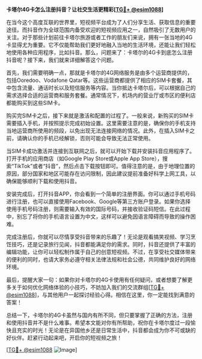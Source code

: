 **卡塔尔4G卡怎么注册抖音？让社交生活更精彩[[TG💪+ @esim1088](https://t.me/s/esim1088)]**

在当今这个高度互联的世界里，短视频平台成为了人们分享生活、获取信息的重要途径。而抖音作为全球范围内备受欢迎的短视频应用之一，自然吸引了无数用户的关注。对于那些计划前往卡塔尔旅游或者工作的朋友们来说，拥有一张当地的4G卡显得尤为重要。它不仅能帮助我们更好地融入当地的生活环境，还能让我们轻松地使用各种应用程序，比如抖音。那么，问题来了：卡塔尔的4G卡到底怎么注册抖音呢？接下来，我们就来详细解答这个问题。

首先，我们需要明确一点，那就是卡塔尔的4G网络服务是由多个运营商提供的，包括Ooredoo、Vodafone Qatar等。这些运营商都提供了相应的SIM卡套餐，其中包含流量、通话时长以及短信服务等内容。当你抵达卡塔尔后，可以根据自己的需求选择合适的运营商和服务套餐。通常情况下，机场内的营业厅或市区的便利店都能购买到这些SIM卡。

购买完SIM卡之后，接下来就是激活和配置的过程了。一般来说，新购买的SIM卡需要插入手机，并按照提示完成初始设置。这里需要注意的是，确保你的手机支持当地运营商所使用的频段，以免出现无法连接网络的情况。此外，在插入SIM卡之前，请确认你的手机已经解锁，否则可能会导致无法正常使用。

当SIM卡成功激活并连接到互联网之后，就可以开始下载并安装抖音应用程序了。打开手机的应用商店（如Google Play Store或Apple App Store），搜索“TikTok”或者“抖音”，然后点击下载按钮即可。值得注意的是，由于地理位置的原因，部分国家和地区可能存在访问限制，因此建议提前准备好科学上网工具，以确保能够顺利下载和使用抖音。

安装完成后，打开抖音APP，你会看到一个简单的注册界面。你可以通过手机号码进行注册，也可以直接使用Facebook、Google等第三方账户登录。如果你选择使用手机号码注册，则需要输入有效的国际号码，并接收验证码短信。在此过程中，别忘了将你的手机语言设置为中文，这样可以避免因语言障碍而导致的操作困难。

完成注册后，你就可以尽情享受抖音带来的乐趣了！无论是观看搞笑视频、学习烹饪技巧，还是记录旅行见闻，抖音都能满足你的需求。同时，抖音还提供了丰富的编辑功能，让你可以轻松制作属于自己的创意短视频。不过，在享受社交媒体带来的便利的同时，也请大家务必遵守相关法律法规和社会公德，共同维护良好的网络环境。

最后，提醒大家一句：如果你对卡塔尔的4G卡使用有任何疑问，或者想要了解更多关于如何优化网络体验的小技巧，不妨加入我们的交流群组[[TG💪+ @esim1088](https://t.me/s/esim1088)]，与其他用户一起探讨经验心得。相信在这里，你一定能找到满意的答案！

总结一下，卡塔尔的4G卡虽然与国内有所不同，但只要掌握了正确的方法，注册和使用抖音并不是什么难事。希望本文能对你有所帮助，祝你在卡塔尔度过一段愉快且充实的时光！无论是在异国他乡还是日常生活中，抖音都会成为你不可或缺的好伙伴。赶紧行动起来吧，开启你的短视频之旅！

[[TG💪+ @esim1088](https://t.me/s/esim1088) ![Image](https://i.postimg.cc/4NQfJmqS/Snipaste-2025-05-13-00-14-12.png)]
